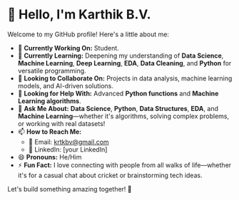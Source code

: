 # 👋 Hello, I'm Karthik B.V.

Welcome to my GitHub profile! Here's a little about me:

- 🔭 **Currently Working On:** Student.
- 🌱 **Currently Learning:** Deepening my understanding of **Data Science**, **Machine Learning**, **Deep Learning**, **EDA**, **Data Cleaning**, and **Python** for versatile programming.
- 👯 **Looking to Collaborate On:** Projects in data analysis, machine learning models, and AI-driven solutions.
- 🤔 **Looking for Help With:** Advanced **Python functions** and **Machine Learning algorithms**.
- 💬 **Ask Me About:** **Data Science**, **Python**, **Data Structures**, **EDA**, and **Machine Learning**—whether it's algorithms, solving complex problems, or working with real datasets!
- 📫 **How to Reach Me:**
  - 📧 Email: krtkbv@gmail.com
  - 💼 LinkedIn: [your LinkedIn]
- 😄 **Pronouns:** He/Him
- ⚡ **Fun Fact:** I love connecting with people from all walks of life—whether it's for a casual chat about cricket or brainstorming tech ideas.

Let's build something amazing together! 🚀


